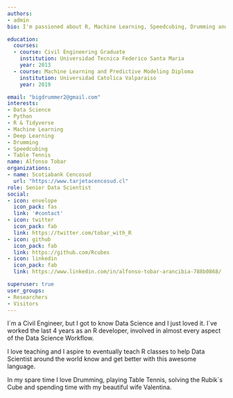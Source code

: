 ```yaml
---
authors:
- admin
bio: I'm passioned about R, Machine Learning, Speedcubing, Drumming and Table Tennis.

education:
  courses:
  - course: Civil Engineering Graduate
    institution: Universidad Tecnica Federico Santa Maria
    year: 2013
  - course: Machine Learning and Predictive Modeling Diploma
    institution: Universidad Catolica Valparaiso
    year: 2019

email: "bigdrummer2@gmail.com"
interests:
- Data Science
- Python
- R & Tidyverse
- Machine Learning
- Deep Learning
- Drumming
- Speedcubing
- Table Tennis
name: Alfonso Tobar
organizations:
- name: Scotiabank Cencosud
  url: "https://www.tarjetacencosud.cl"
role: Senior Data Scientist
social:
- icon: envelope
  icon_pack: fas
  link: '#contact'
- icon: twitter
  icon_pack: fab
  link: https://twitter.com/tobar_with_R
- icon: github
  icon_pack: fab
  link: https://github.com/Rcubes
- icon: linkedin
  icon_pack: fab
  link: https://www.linkedin.com/in/alfonso-tobar-arancibia-788b0868/

superuser: true
user_groups:
- Researchers
- Visitors
---
```


I´m a Civil Engineer, but I got to know Data Science and I just loved it. I´ve worked the last 4 years as an R developer, involved in almost every aspect of the Data Science Workflow.

I love teaching and I aspire to eventually teach R classes to help Data Scientist around the world know and get better with this awesome language.

In my spare time I love Drumming, playing Table Tennis, solving the Rubik´s Cube and spending time with my beautiful wife Valentina.


